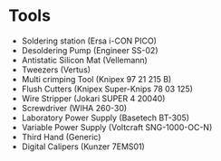 # Tools



- Soldering station (Ersa i-CON PICO)
- Desoldering Pump (Engineer SS-02)
- Antistatic Silicon Mat (Vellemann)
- Tweezers (Vertus) 
- Multi crimping Tool (Knipex 97 21 215 B)
- Flush Cutters (Knipex Super-Knips 78 03 125)
- Wire Stripper (Jokari SUPER 4 20040)
- Screwdriver (WIHA 260-30)
- Laboratory Power Supply (Basetech BT-305)
- Variable Power Supply (Voltcraft SNG-1000-OC-N)
- Third Hand (Generic)
- Digital Calipers (Kunzer 7EMS01)
